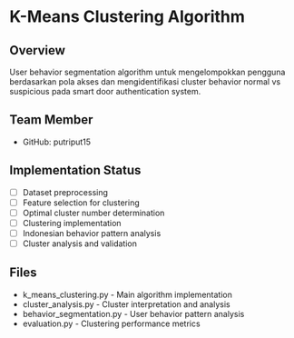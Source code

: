# K-Means Clustering Algorithm

## Overview
User behavior segmentation algorithm untuk mengelompokkan pengguna berdasarkan pola akses dan mengidentifikasi cluster behavior normal vs suspicious pada smart door authentication system.

## Team Member
- GitHub: putriput15

## Implementation Status
- [ ] Dataset preprocessing
- [ ] Feature selection for clustering
- [ ] Optimal cluster number determination
- [ ] Clustering implementation
- [ ] Indonesian behavior pattern analysis
- [ ] Cluster analysis and validation

## Files
- k_means_clustering.py - Main algorithm implementation
- cluster_analysis.py - Cluster interpretation and analysis
- behavior_segmentation.py - User behavior pattern analysis
- evaluation.py - Clustering performance metrics
